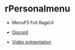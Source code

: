 # rPersonalmenu

- MenuF5 Full RageUI

- [Discord](https://discord.gg/QfafnbUDYH)

- [Vidéo présentation](https://streamable.com/4yz3gs)
